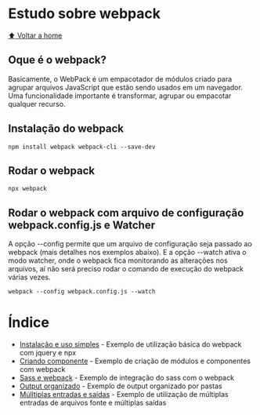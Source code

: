 # Estudo sobre webpack

[:arrow_up: Voltar a home](https://github.com/Dirack/Estudos/tree/master#estudos)

## Oque é o webpack?

Basicamente, o WebPack é um empacotador de módulos criado para agrupar arquivos JavaScript que estão sendo usados em um navegador. Uma funcionalidade importante é transformar, agrupar ou empacotar qualquer recurso. 

## Instalação do webpack

```
npm install webpack webpack-cli --save-dev
```

## Rodar o webpack

```
npx webpack
```

## Rodar o webpack com arquivo de configuração webpack.config.js e Watcher

A opção --config permite que um arquivo de configuração seja passado ao webpack (mais detalhes nos exemplos abaixo). E a opção --watch ativa o modo watcher, onde
o webpack fica monitorando as alterações nos arquivos, aí não será preciso rodar o comando de execução do webpack várias vezes.

```
webpack --config webpack.config.js --watch
```

# Índice

- [Instalação e uso simples](https://github.com/Dirack/Estudos/tree/master/webpack/simples#instala%C3%A7%C3%A3o-e-uso-simples) - Exemplo de utilização básica do webpack com jquery e npx
- [Criando componente](https://github.com/Dirack/Estudos/tree/master/webpack/componente#criando-componente) - Exemplo de criação de módulos e componentes com webpack
- [Sass e webpack](https://github.com/Dirack/Estudos/tree/master/webpack/sass#usando-sass-e-webpack) - Exemplo de integração do sass com o webpack
- [Output organizado](https://github.com/Dirack/Estudos/tree/master/webpack/organizado#exemplo-de-output-organizado-por-pastas-no-webpack) - Exemplo de output organizado por pastas
- [Múlltiplas entradas e saídas](https://github.com/Dirack/Estudos/tree/master/webpack/multiplas#m%C3%BAltiplas-entradas-e-sa%C3%ADdas) - Exemplo de utilização de múltiplas entradas de arquivos fonte e múltiplas saídas
